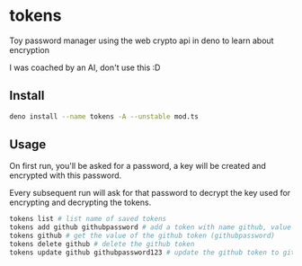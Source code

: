 # tokens

Toy password manager using the web crypto api in deno to learn about encryption

I was coached by an AI, don't use this :D

## Install

```sh
deno install --name tokens -A --unstable mod.ts
```

## Usage

On first run, you'll be asked for a password, a key will be created and
encrypted with this password.

Every subsequent run will ask for that password to decrypt the key used for
encrypting and decrypting the tokens.

```sh
tokens list # list name of saved tokens
tokens add github githubpassword # add a token with name github, value githubpassword (githubpassword will be encrypted)
tokens github # get the value of the github token (githubpassword)
tokens delete github # delete the github token
tokens update github githubpassword123 # update the github token to githubpassword123
```
